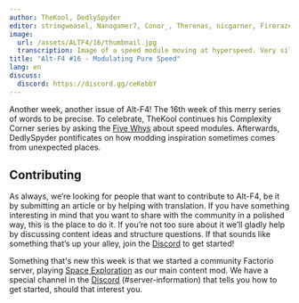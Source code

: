 ```yaml
---
author: TheKool, DedlySpyder
editor: stringweasel, Nanogamer7, Conor_, Therenas, nicgarner, Firerazer
image:
  url: /assets/ALTF4/16/thumbnail.jpg
  transcription: Image of a speed module moving at hyperspeed. Very silly.
title: "Alt-F4 #16 - Modulating Pure Speed"
lang: en
discuss:
  discord: https://discord.gg/ceKebbY
---
```


Another week, another issue of Alt-F4! The 16th week of this merry series of words to be precise. To celebrate, TheKool continues his Complexity Corner series by asking the [Five Whys](https://en.wikipedia.org/wiki/Five_whys) about speed modules. Afterwards, DedlySpyder pontificates on how modding inspiration sometimes comes from unexpected places.

## Contributing

As always, we’re looking for people that want to contribute to Alt-F4, be it by submitting an article or by helping with translation. If you have something interesting in mind that you want to share with the community in a polished way, this is the place to do it. If you’re not too sure about it we’ll gladly help by discussing content ideas and structure questions. If that sounds like something that’s up your alley, join the [Discord](https://discord.gg/nxnCFkb) to get started!

Something that's new this week is that we started a community Factorio server, playing [Space Exploration](https://mods.factorio.com/mod/space-exploration) as our main content mod. We have a special channel in the [Discord](https://discord.gg/aqFGWDWHjJ) (#server-information) that tells you how to get started, should that interest you.
